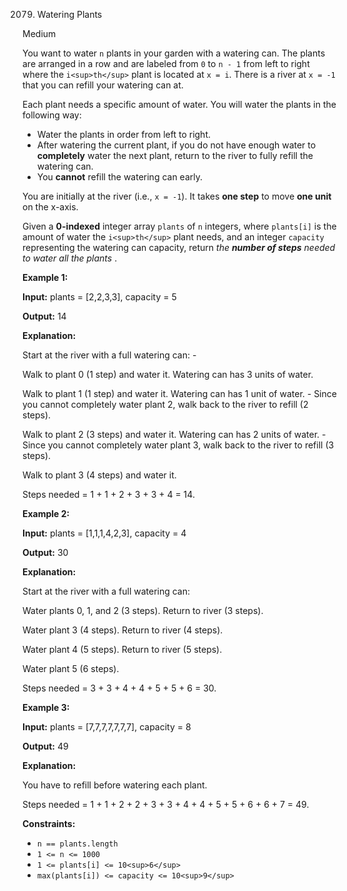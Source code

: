 2079. Watering Plants

Medium

You want to water `n` plants in your garden with a watering can. The plants are arranged in a row and are labeled from `0` to `n - 1` from left to right where the `i<sup>th</sup>` plant is located at `x = i`. There is a river at `x = -1` that you can refill your watering can at.

Each plant needs a specific amount of water. You will water the plants in the following way:

* Water the plants in order from left to right.
* After watering the current plant, if you do not have enough water to **completely** water the next plant, return to the river to fully refill the watering can.
* You **cannot** refill the watering can early.

You are initially at the river (i.e., `x = -1`). It takes **one step** to move **one unit** on the x-axis.

Given a **0-indexed** integer array `plants` of `n` integers, where `plants[i]` is the amount of water the `i<sup>th</sup>` plant needs, and an integer `capacity` representing the watering can capacity, return  *the **number of steps** needed to water all the plants* .

**Example 1:**

**Input:** plants = [2,2,3,3], capacity = 5

**Output:** 14

**Explanation:**

Start at the river with a full watering can: - 

 Walk to plant 0 (1 step) and water it. Watering can has 3 units of water.

Walk to plant 1 (1 step) and water it. Watering can has 1 unit of water. - Since you cannot completely water plant 2, walk back to the river to refill (2 steps). 

Walk to plant 2 (3 steps) and water it. Watering can has 2 units of water. - Since you cannot completely water plant 3, walk back to the river to refill (3 steps). 

Walk to plant 3 (4 steps) and water it. 

Steps needed = 1 + 1 + 2 + 3 + 3 + 4 = 14.

**Example 2:**

**Input:** plants = [1,1,1,4,2,3], capacity = 4

**Output:** 30

**Explanation:**

Start at the river with a full watering can: 

Water plants 0, 1, and 2 (3 steps). Return to river (3 steps). 

Water plant 3 (4 steps). Return to river (4 steps). 

Water plant 4 (5 steps). Return to river (5 steps). 

Water plant 5 (6 steps). 

Steps needed = 3 + 3 + 4 + 4 + 5 + 5 + 6 = 30.

**Example 3:**

**Input:** plants = [7,7,7,7,7,7,7], capacity = 8

**Output:** 49

**Explanation:**

You have to refill before watering each plant. 

Steps needed = 1 + 1 + 2 + 2 + 3 + 3 + 4 + 4 + 5 + 5 + 6 + 6 + 7 = 49.

**Constraints:**

* `n == plants.length`
* `1 <= n <= 1000`
* `1 <= plants[i] <= 10<sup>6</sup>`
* `max(plants[i]) <= capacity <= 10<sup>9</sup>`
